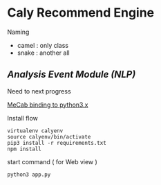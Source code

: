 Caly Recommend Engine 
=========

Naming
* camel : only class
* snake : another all


***Analysis Event Module (NLP)***
---

Need to next progress

[MeCab binding to python3.x](https://bitbucket.org/eunjeon/mecab-python-0.996)

Install flow

```
virtualenv calyenv
source calyenv/bin/activate
pip3 install -r requirements.txt
npm install
```

start command ( for Web view )

```
python3 app.py
```


